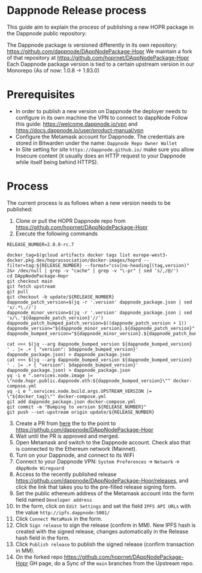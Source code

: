 # Dappnode Release process

This guide aim to explain the process of publishing a new HOPR package in the Dappnode public repository:

The Dappnode package is versioned differently in its own repository: https://github.com/dappnode/DAppNodePackage-Hopr
We maintain a fork of that repository at https://github.com/hoprnet/DAppNodePackage-Hopr
Each Dappnode package version is tied to a certain upstream version in our Monorepo (As of now: 1.0.8 -> 1.93.0)

# Prerequisites

- In order to publish a new version on Dappnode the deployer needs to configure in its own machine the VPN to connect to dappNode
  Follow this guide: https://welcome.dappnode.io/vpn and https://docs.dappnode.io/user/product-manual/vpn
- Configure the Metamask account for Dappnode. The credentials are stored in Bitwarden under the name: `Dappnode Repo Owner Wallet`
- In Site setting for site `https://dappnode.github.io/` make sure you allow Insecure content (it usually does an HTTP request to your Dappnode while itself being behind HTTPS).

# Process

The current process is as follows when a new version needs to be published:

1. Clone or pull the HOPR Dappnode repo from https://github.com/hoprnet/DAppNodePackage-Hopr
2. Execute the following commands

```
RELEASE_NUMBER=2.0.0-rc.7

docker_tag=$(gcloud artifacts docker tags list europe-west3-docker.pkg.dev/hoprassociation/docker-images/hoprd --filter=tag:${RELEASE_NUMBER} --format="csv[no-heading](tag,version)" 2&> /dev/null | grep -v "cache" | grep -v "\-pr" | sed 's/,/@/')
cd DAppNodePackage-Hopr
git checkout main
git fetch upstream
git pull
git checkout -b update/${RELEASE_NUMBER}
dappnode_patch_version=$(jq -r '.version' dappnode_package.json | sed 's/.*\.//')
dappnode_minor_version=$(jq -r '.version' dappnode_package.json | sed 's/\.'${dappnode_patch_version}'//')
dappnode_patch_bumped_patch_version=$((dappnode_patch_version + 1))
dappnode_version="${dappnode_minor_version}.${dappnode_patch_version}"
dappnode_bumped_version="${dappnode_minor_version}.${dappnode_patch_bumped_patch_version}"

cat <<< $(jq --arg dappnode_bumped_version ${dappnode_bumped_version} ' . |= .+ { "version": $dappnode_bumped_version}' dappnode_package.json) > dappnode_package.json
cat <<< $(jq --arg dappnode_bumped_version ${dappnode_bumped_version} ' . |= .+ { "version": $dappnode_bumped_version}' dappnode_package.json) > dappnode_package.json
yq -i e ".services.node.image |= \"node.hopr.public.dappnode.eth:${dappnode_bumped_version}\"" docker-compose.yml
yq -i e ".services.node.build.args.UPSTREAM_VERSION |= \"${docker_tag}\"" docker-compose.yml
git add dappnode_package.json docker-compose.yml
git commit -m "Bumping to version ${RELEASE_NUMBER}"
git push --set-upstream origin update/${RELEASE_NUMBER}
```

3. Create a PR from [here](https://github.com/hoprnet/DAppNodePackage-Hopr) the to the point to https://github.com/dappnode/DAppNodePackage-Hopr
4. Wait until the PR is approved and merged.
5. Open Metamask and switch to the Dappnode account. Check also that is connected to the Ethereum network (Mainnet).
6. Turn on your Dappnode, and connect to its WiFi
7. Connect to your Dappnode VPN: `System Preferences` -> `Network` -> `dAppNode Wireguard`
8. Access to the recently published release https://github.com/dappnode/DAppNodePackage-Hopr/releases, and click the link that takes you to the pre-filled release signing form.
9. Set the public ethereum address of the Metamask account into the form field named `Developer address`
10. In the form, click on `Edit Settings` and set the field `IPFS API URLs` with the value `http://ipfs.dappnode:5001/`
11. Click `Connect MetaMask` in the form.
12. Click `Sign release` to sign the release (confirm in MM). New IPFS hash is created with the signed release, changes automatically in the Release hash field in the form.
13. Click `Publish release` to publish the signed release (confirm transaction in MM).
14. On the forked repo https://github.com/hoprnet/DAppNodePackage-Hopr GH page, do a Sync of the `main` branches from the Upstream repo.
